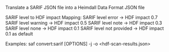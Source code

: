 Translate a SARIF JSON file into a Heimdall Data Format JSON file

SARIF level to HDF impact Mapping:
  SARIF level error -> HDF impact 0.7
  SARIF level warning -> HDF impact 0.5
  SARIF level note -> HDF impact 0.3
  SARIF level none -> HDF impact 0.1
  SARIF level not provided -> HDF impact 0.1 as default

Examples:
  saf convert:sarif [OPTIONS] -j <sarif-results-json> -o <hdf-scan-results.json>
